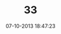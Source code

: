 ---
layout: post
title:  "33"
date: 07-10-2013 18:47:23
categories: jekyll update
language: 'ru'
image: 033.png
---